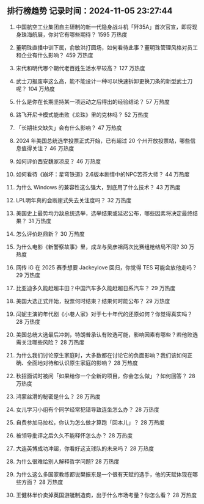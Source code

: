 
## 排行榜趋势 记录时间：2024-11-05 23:27:44
  
  1. 中国航空工业集团自主研制的新一代隐身战斗机「歼35A」首次官宣，即将现身珠海航展，你对它有哪些期待？ 1595 万热度
    
  2. 董明珠直播中训下属，俞敏洪打圆场，如何看待此事？董明珠管理风格对员工和企业有什么影响？ 459 万热度
    
  3. 宋代和明代哪个朝代老百姓生活水平较高？ 127 万热度
    
  4. 武士刀报废率这么高，能不能设计一种可以快速拆卸更换刀条的新型武士刀呢？ 104 万热度
    
  5. 什么是你在长期坚持某一项运动之后得出的经验结论？ 57 万热度
    
  6. 路飞开尼卡模式能击败《龙珠》里的克林吗？ 52 万热度
    
  7. 「长期社交缺失」会有什么影响？ 47 万热度
    
  8. 2024 年美国总统选举投票正式开始，已有超过 20 个州开放投票站，哪些信息值得关注？ 46 万热度
    
  9. 如何评价西安魏家凉皮？ 46 万热度
    
  10. 如何看待《崩坏：星穹铁道》2.6版本剧情中的NPC苦茶大师？ 44 万热度
    
  11. 为什么 Windows 的兼容性这么强大，到底用了什么技术？ 43 万热度
    
  12. LPL明年真的会断崖式失去关注度吗？ 32 万热度
    
  13. 美国史上最势均力敌总统选举，选举结果或延迟公布，哪些因素将决定最终结果？ 31 万热度
    
  14. 怎么评价赵鼎新？ 30 万热度
    
  15. 为什么电影《新警察故事》里，成龙与吴彦祖两次比赛组枪结局不同? 30 万热度
    
  16. 网传 iG 在 2025 赛季想要 Jackeylove 回归，你觉得 TES 可能会放他走吗？ 29 万热度
    
  17. 比亚迪多久能赶超丰田？中国汽车多久能赶超日系汽车？ 29 万热度
    
  18. 美国大选正式开始，投票何时结束？结果何时能公布？ 29 万热度
    
  19. 闫妮主演的年代剧《小巷人家》对于七十年代的还原如何？你觉得真实吗？ 28 万热度
    
  20. 美国总统大选最后冲刺，特朗普承认有败选可能，影响因素有哪些？若他败选需关注哪些风险？ 28 万热度
    
  21. 为什么我们讨论原生家庭时，大多数都在讨论它的负面影响？我们该如何正确、全面地对待和认识原生家庭的影响？ 28 万热度
    
  22. 秋招面试时被问「如果给你一个全新的项目，你会怎么做」？如何回答？ 28 万热度
    
  23. 鸿蒙丝滑的秘密是什么？ 28 万热度
    
  24. 女儿学习小组有个同学经常犯错导致连坐怎么办？ 28 万热度
    
  25. 自费参加马拉松，你认为怎么做才算跑「回本儿」？ 28 万热度
    
  26. 被领导批评之后久久不能释怀怎么办？ 28 万热度
    
  27. 大连英博成功冲超，你看好这支球队的未来吗？ 28 万热度
    
  28. 为什么很难给别人解释哲学问题? 28 万热度
    
  29. 为什么这么多国家教练都说樊振东是一个很有天赋的选手，他的天赋体现在哪些方面？ 28 万热度
    
  30. 王健林半价卖掉英国游艇制造商，出于什么市场考量？你怎么看？ 28 万热度
    